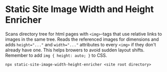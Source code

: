 # Static Site Image Width and Height Enricher

Scans directory tree for html pages with `<img>`-tags that use relative links to images in the same tree. Reads the referenced images for dimensions and adds `height="..."` and `width="..."` attributes to every `<img>` if they don't already have one. This helps browers to avoid sudden layout shifts. Remember to add `img { height: auto; }` to CSS.

    npx static-site-image-width-height-enricher <site root directory>
